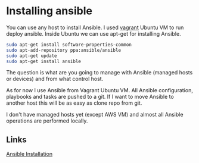 # Installing ansible

You can use any host to install Ansible. I used [vagrant](/vagrant/README.md) Ubuntu VM to run deploy ansible. Inside Ubuntu we can use apt-get for installing Ansible.

```sh
sudo apt-get install software-properties-common
sudo apt-add-repository ppa:ansible/ansible
sudo apt-get update
sudo apt-get install ansible
```

The question is what are you going to manage with Ansible (managed hosts or devices) and from what control host.

As for now I use Ansible from Vagrant Ubuntu VM. All Ansible configuration, playbooks and tasks are pushed to a git. If I want to move Ansible to another host this will be as easy as clone repo from git.

I don't have managed hosts yet (except AWS VM) and almost all Ansible operations are performed locally.

## Links

[Ansible Installation](http://docs.ansible.com/ansible/intro_installation.html)
